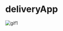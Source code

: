 # deliveryApp
 
![gif1](https://github.com/icaroliveira/deliveryApp/assets/107810342/f73e0b87-7223-4004-becb-dc912a17c6b2)
